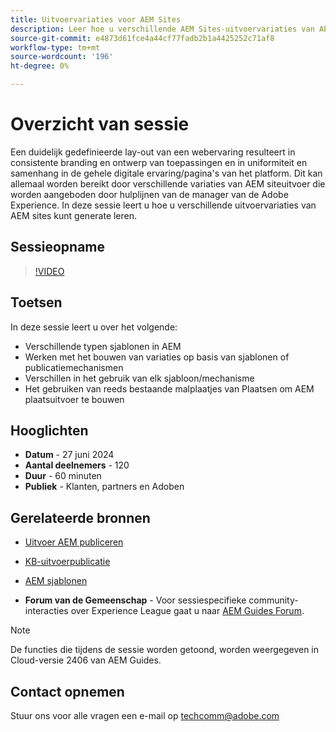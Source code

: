 ```yaml
---
title: Uitvoervariaties voor AEM Sites
description: Leer hoe u verschillende AEM Sites-uitvoervariaties van AEM Guides kunt generate gebruiken
source-git-commit: e4873d61fce4a44cf77fadb2b1a4425252c71af8
workflow-type: tm+mt
source-wordcount: '196'
ht-degree: 0%

---
```



# Overzicht van sessie

Een duidelijk gedefinieerde lay-out van een webervaring resulteert in consistente branding en ontwerp van toepassingen en in uniformiteit en samenhang in de gehele digitale ervaring/pagina&#39;s van het platform.
Dit kan allemaal worden bereikt door verschillende variaties van AEM siteuitvoer die worden aangeboden door hulplijnen van de manager van de Adobe Experience.
In deze sessie leert u hoe u verschillende uitvoervariaties van AEM sites kunt generate leren.

## Sessieopname

>[!VIDEO](https://video.tv.adobe.com/v/3430649/)

## Toetsen

In deze sessie leert u over het volgende:

- Verschillende typen sjablonen in AEM
- Werken met het bouwen van variaties op basis van sjablonen of publicatiemechanismen
- Verschillen in het gebruik van elk sjabloon/mechanisme
- Het gebruiken van reeds bestaande malplaatjes van Plaatsen om AEM plaatsuitvoer te bouwen

## Hooglichten

- **Datum** - 27 juni 2024
- **Aantal deelnemers** - 120
- **Duur** - 60 minuten
- **Publiek** - Klanten, partners en Adoben

## Gerelateerde bronnen


- [Uitvoer AEM publiceren](https://experienceleague.adobe.com/en/docs/experience-manager-guides/using/user-guide/output-gen/output-presets-aemg/generate-output-aem-site#:~:text=To%20open%20output%20presets%20for,configurations%2C%20and%20then%20click%20Save.)

- [KB-uitvoerpublicatie](https://experienceleague.adobe.com/en/docs/experience-manager-guides/using/user-guide/output-gen/output-presets-aemg/generate-output-knowledge-base)

- [AEM sjablonen](https://experienceleague.adobe.com/en/docs/experience-manager-65/content/implementing/developing/platform/templates/templates)

- **Forum van de Gemeenschap** - Voor sessiespecifieke community-interacties over Experience League gaat u naar [AEM Guides Forum](https://experienceleaguecommunities.adobe.com/t5/experience-manager-guides/bd-p/xml-documentation-discussions).

>[!NOTE]
>
> De functies die tijdens de sessie worden getoond, worden weergegeven in Cloud-versie 2406 van AEM Guides.

## Contact opnemen

Stuur ons voor alle vragen een e-mail op <techcomm@adobe.com>
